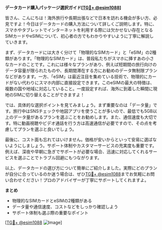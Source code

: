 **データカード購入パッケージ選択ガイド[[TG💪+ @esim1088](https://t.me/s/esim1088)]**

皆さん、こんにちは！海外旅行や長期出張などで日本を訪れる機会が多い方、必見ですよ！今日はデータカードの購入方法について詳しくご説明します。特に、スマホやタブレットでインターネットを利用する際には欠かせない存在となるSIMカードやeSIMについて、初心者の方でもわかりやすいように丁寧に解説していきます。

まず、データカードには大きく分けて「物理的なSIMカード」と「eSIM」の2種類があります。「物理的なSIMカード」は、普段私たちがスマホに挿すあの小さなカードのことです。これには様々なプランがあり、例えば短期間の旅行向けのデータ容量が限られたものや、長期間滞在する方にお勧めのデータ無制限プランなどがあります。一方、「eSIM」は最近注目を集めている技術で、物理的にカードがない代わりにスマホ内部に直接設定できます。このeSIMの最大の特徴は、複数の国や地域に対応していること。一度設定すれば、海外に到着した瞬間に現地のSIMに切り替えることができますよ！

では、具体的な選択ポイントを見てみましょう。まず重要なのは「データ量」です。旅行中はSNSチェックや地図アプリを使うことが多いので、最低でも5GB以上のデータ量があるプランを選ぶことをお勧めします。また、通信速度も大切です。特に動画視聴やビデオ通話を行う方は高速通信が必要ですので、その点を考慮してプランを選ぶと良いでしょう。

最後に、コスト面も忘れてはいけません。価格が安いからといって安易に選ばないようにしましょう。サポート体制やカスタマーサービスの充実度も重要です。例えば、深夜や早朝に急ぎでサポートが必要な場合、迅速に対応してくれるサービスを選ぶことでトラブル回避にもつながります。

以上、データカードの選び方について簡単にご紹介しました。実際にどのプランが自分に合っているのか迷う場合は、ぜひ[TG💪+ @esim1088](https://t.me/s/esim1088)までお気軽にお問い合わせください！プロのアドバイザーが丁寧にサポートしてくれますよ。

**まとめ**
- 物理的なSIMカードとeSIMの2種類がある
- データ量や通信速度、コストなどをしっかり確認しよう
- サポート体制も選ぶ際の重要なポイント

[[TG💪+ @esim1088](https://t.me/s/esim1088) ![Image](https://i.postimg.cc/Y0z9fWf4/image.png)]
